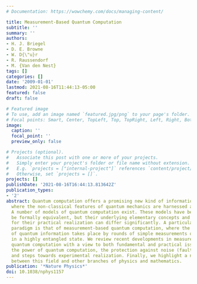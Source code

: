 ```yaml
---
# Documentation: https://wowchemy.com/docs/managing-content/

title: Measurement-Based Quantum Computation
subtitle: ''
summary: ''
authors:
- H. J. Briegel
- D. E. Browne
- W. D{\"u}r
- R. Raussendorf
- M. {Van den Nest}
tags: []
categories: []
date: '2009-01-01'
lastmod: 2021-08-16T11:44:13-05:00
featured: false
draft: false

# Featured image
# To use, add an image named `featured.jpg/png` to your page's folder.
# Focal points: Smart, Center, TopLeft, Top, TopRight, Left, Right, BottomLeft, Bottom, BottomRight.
image:
  caption: ''
  focal_point: ''
  preview_only: false

# Projects (optional).
#   Associate this post with one or more of your projects.
#   Simply enter your project's folder or file name without extension.
#   E.g. `projects = ["internal-project"]` references `content/project/deep-learning/index.md`.
#   Otherwise, set `projects = []`.
projects: []
publishDate: '2021-08-16T16:44:13.813642Z'
publication_types:
- '2'
abstract: Quantum computation offers a promising new kind of information processing,
  where the non-classical features of quantum mechanics are harnessed and exploited.
  A number of models of quantum computation exist. These models have been shown to
  be formally equivalent, but their underlying elementary concepts and the requirements
  for their practical realization can differ significantly. A particularly exciting
  paradigm is that of measurement-based quantum computation, where the processing
  of quantum information takes place by rounds of simple measurements on qubits prepared
  in a highly entangled state. We review recent developments in measurement-based
  quantum computation with a view to both fundamental and practical issues, in particular
  the power of quantum computation, the protection against noise (fault tolerance)
  and steps towards experimental realization. Finally, we highlight a number of connections
  between this field and other branches of physics and mathematics.
publication: '*Nature Physics*'
doi: 10.1038/nphys1157
---
```

